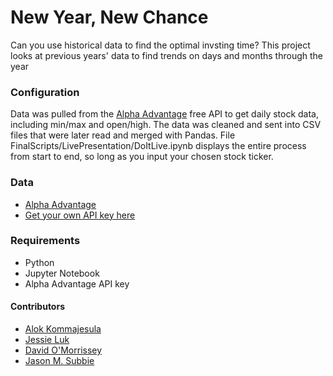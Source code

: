 # New Year, New Chance

Can you use historical data to find the optimal invsting time? This project looks at previous years' data to find trends on days and months through the year

 ### Configuration

Data was pulled from the [Alpha Advantage](https://www.alphavantage.co/) free API to get daily stock data, including min/max and open/high. The data was cleaned and sent into CSV files that were later read and merged with Pandas. File FinalScripts/LivePresentation/DoItLive.ipynb displays the entire process from start to end, so long as you input your chosen stock ticker.

 ### Data
* [Alpha Advantage](https://www.alphavantage.co/)
* [Get your own API key here](https://www.alphavantage.co/support/#api-key)

### Requirements

* Python
* Jupyter Notebook
* Alpha Advantage API key

#### Contributors
* [Alok Kommajesula](https://github.com/akommajesula)
* [Jessie Luk](https://github.com/ladyluk)
* [David O'Morrissey](https://github.com/davidomo)
* [Jason M. Subbie](https://github.com/jsubbie)
